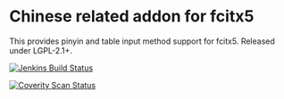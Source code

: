 Chinese related addon for fcitx5
================================================
This provides pinyin and table input method support for fcitx5. Released
under LGPL-2.1+.

[![Jenkins Build Status](https://img.shields.io/jenkins/s/https/jenkins.fcitx-im.org/job/fcitx5-chinese-addons.svg)](https://jenkins.fcitx-im.org/job/fcitx5-chinese-addons/)

[![Coverity Scan Status](https://img.shields.io/coverity/scan/13835.svg)](https://scan.coverity.com/projects/fcitx-fcitx5-chinese-addons)
